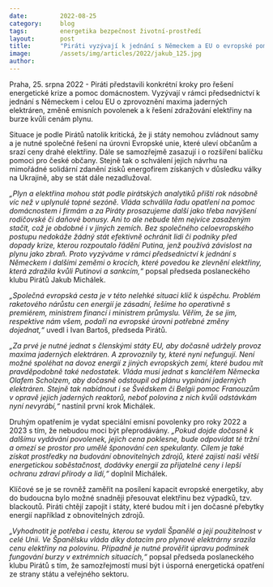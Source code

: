 ```yaml
---
date:         2022-08-25
category:     blog
tags:         energetika bezpečnost životní-prostředí
layout:       post
title:        "Piráti vyzývají k jednání s Německem a EU o evropské pomoci domácnostem s drahými energiemi i zprovoznění jaderných elektráren"
image:        /assets/img/articles/2022/jakub_125.jpg
author:       
---
```


 

Praha, 25. srpna 2022 - Piráti představili konkrétní kroky pro řešení energetické krize a pomoc domácnostem. Vyzývají v rámci předsednictví k jednání s Německem i celou EU o zprovoznění maxima jaderných elektráren, změně emisních povolenek a k řešení zdražování elektřiny na burze kvůli cenám plynu. 

Situace je podle Pirátů natolik kritická, že ji státy nemohou zvládnout samy a je nutné společné řešení na úrovni Evropské unie, které uleví občanům a srazí ceny drahé elektřiny. Dále se samozřejmě zasazují i o rozšíření balíčku pomoci pro české občany. Stejně tak o schválení jejich návrhu na mimořádné solidární zdanění zisků energofirem získaných v důsledku války na Ukrajině, aby se stát dále nezadlužoval. 

*„Plyn a elektřina mohou stát podle pirátských analytiků příští rok násobně víc než v uplynulé topné sezóně. Vláda schválila řadu opatření na pomoc domácnostem i firmám a za Piráty prosazujeme další jako třeba navýšení rodičovské či daňové bonusy. Ani to ale nebude těm nejvíce zasaženým stačit, což je obdobné i v jiných zemích. Bez společného celoevropského postupu nedokáže žádný stát efektivně ochránit lidi či podniky před dopady krize, kterou rozpoutalo řádění Putina, jenž používá závislost na plynu jako zbraň. Proto vyzýváme v rámci předsednictví k jednání s Německem i dalšími zeměmi o krocích, které povedou ke zlevnění elektřiny, která zdražila kvůli Putinovi a sankcím,“* popsal předseda poslaneckého klubu Pirátů Jakub Michálek. 

*„Společná evropská cesta je v této nelehké situaci klíč k úspěchu. Problém raketového nárůstu cen energií je zásadní, řešíme ho operativně s premiérem, ministrem financí i ministrem průmyslu. Věřím, že se jim, respektive nám všem, podaří na evropské úrovni potřebné změny dojednat,“* uvedl i Ivan Bartoš, předseda Pirátů. 

*„Za prvé je nutné jednat s členskými státy EU, aby dočasně udržely provoz maxima jaderných elektráren. A zprovoznily ty, které nyní nefungují. Není možné spoléhat na dovoz energií z jiných evropských zemí, které budou mít pravděpodobně také nedostatek. Vláda musí jednat s kancléřem Německa Olafem Scholzem, aby dočasně odstoupil od plánu vypínání jaderných elektráren. Stejně tak nabídnout i se Švédskem či Belgii pomoc Franouzům v opravě jejich jaderných reaktorů, neboť polovina z nich kvůli odstávkám nyní nevyrábí,“* nastínil první krok Michálek. 

Druhým opatřením je vydat speciální emisní povolenky pro roky 2022 a 2023 s tím, že nebudou moci být přeprodávány. *„Pokud dojde dočasně k dalšímu vydávání povolenek, jejich cena poklesne, bude odpovídat té tržní a omezí se prostor pro umělé šponování cen spekulanty. Cílem je také získat prostředky na budování obnovitelných zdrojů, které zajistí naši větší energetickou soběstačnost, dodávky energií za přijatelné ceny i lepší ochranu zdraví přírody a lidí,“* doplnil Michálek.

Klíčové se je se rovněž zaměřit na posílení kapacit evropské energetiky, aby do budoucna bylo možné snadněji přesouvat elektřinu bez výpadků, tzv. blackoutů. Piráti chtějí zapojit i státy, které budou mít i jen dočasné přebytky energií například z obnovitelných zdrojů.

*„Vyhodnotit je potřeba i cestu, kterou se vydali Španělé a její použitelnost v celé Unii. Ve Španělsku vláda díky dotacím pro plynové elektrárny srazila cenu elektřiny na polovinu. Případně je nutné prověřit úpravu podmínek fungování burzy v extrémních situacích,“* popsal předseda poslaneckého klubu Pirátů s tím, že samozřejmostí musí být i úsporná energetická opatření ze strany státu a veřejného sektoru. 
